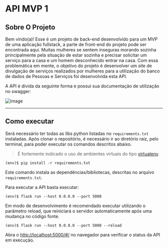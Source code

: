 # API MVP 1

## Sobre O Projeto

<p>Bem vindo(a)! Esse é um projeto de back-end desenvolvido para um MVP de uma aplicação fullstack, a parte de front-end do projeto pode ser encontrada aqui.
Muitas mulheres se sentem inseguras morando sozinha principalmente pela situação de estar sozinha e precisar solicitar um serviço para a casa e um homem desconhecido entrar na casa.
Com essa problemática em mente, o objetivo do projeto é desenvolver um site de divulgação de serviços realizados por mulheres para a utilização do banco de dados de Pessoas e Serviços foi desenvolvida esta API.</p>
<p>A API é divida da seguinte forma e possui sua documentação de utilização no swagger:</p>

![image](https://github.com/gabrielliosc/mvp1-back-end/assets/33656144/38680b47-6080-4758-a2fa-be66aa62319f)

---
## Como executar 


Será necessário ter todas as libs python listadas no `requirements.txt` instaladas.
Após clonar o repositório, é necessário ir ao diretório raiz, pelo terminal, para poder executar os comandos descritos abaixo.

> É fortemente indicado o uso de ambientes virtuais do tipo [virtualenv](https://virtualenv.pypa.io/en/latest/installation.html).

```
(env)$ pip install -r requirements.txt
```

Este comando instala as dependências/bibliotecas, descritas no arquivo `requirements.txt`.

Para executar a API  basta executar:

```
(env)$ flask run --host 0.0.0.0 --port 5000
```

Em modo de desenvolvimento é recomendado executar utilizando o parâmetro reload, que reiniciará o servidor
automaticamente após uma mudança no código fonte. 

```
(env)$ flask run --host 0.0.0.0 --port 5000 --reload
```

Abra o [http://localhost:5000/#/](http://localhost:5000/#/) no navegador para verificar o status da API em execução.

